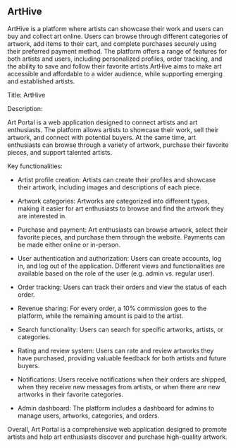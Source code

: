 ## ArtHive

ArtHive is a platform where artists can showcase their work and users can buy and collect art online. Users can browse through different categories of artwork, add items to their cart, and complete purchases securely using their preferred payment method. The platform offers a range of features for both artists and users, including personalized profiles, order tracking, and the ability to save and follow their favorite artists.ArtHive aims to make art accessible and affordable to a wider audience, while supporting emerging and established artists.

Title: ArtHive

Description:

Art Portal is a web application designed to connect artists and art enthusiasts. The platform allows artists to showcase their work, sell their artwork, and connect with potential buyers. At the same time, art enthusiasts can browse through a variety of artwork, purchase their favorite pieces, and support talented artists.

Key functionalities:

 - Artist profile creation: Artists can create their profiles and showcase their artwork, including images and descriptions of each piece.

 - Artwork categories: Artworks are categorized into different types, making it easier for art enthusiasts to browse and find the artwork they are interested in.

 - Purchase and payment: Art enthusiasts can browse artwork, select their favorite pieces, and purchase them through the website. Payments can be made either online or in-person.

 - User authentication and authorization: Users can create accounts, log in, and log out of the application. Different views and functionalities are available based on the role of the user (e.g. admin vs. regular user).

 - Order tracking: Users can track their orders and view the status of each order.

 - Revenue sharing: For every order, a 10% commission goes to the platform, while the remaining amount is paid to the artist.

 - Search functionality: Users can search for specific artworks, artists, or categories.

 - Rating and review system: Users can rate and review artworks they have purchased, providing valuable feedback for both artists and future buyers.

 - Notifications: Users receive notifications when their orders are shipped, when they receive new messages from artists, or when there are new artworks in their favorite categories.

 - Admin dashboard: The platform includes a dashboard for admins to manage users, artworks, categories, and orders.

Overall, Art Portal is a comprehensive web application designed to promote artists and help art enthusiasts discover and purchase high-quality artwork.
